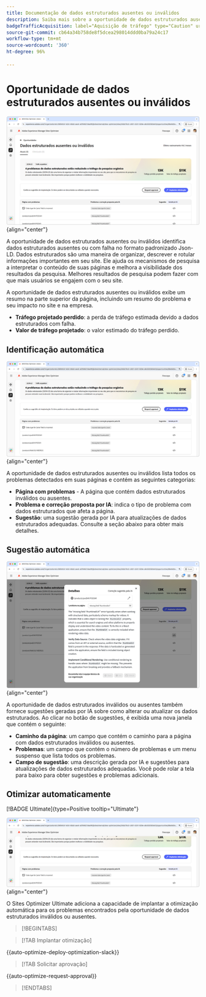 ```yaml
---
title: Documentação de dados estruturados ausentes ou inválidos
description: Saiba mais sobre a oportunidade de dados estruturados ausentes ou inválidos e como usá-la para melhorar a aquisição do tráfego.
badgeTrafficAcquisition: label="Aquisição de tráfego" type="Caution" url="../../opportunity-types/traffic-acquisition.md" tooltip="Aquisição de tráfego"
source-git-commit: cb64a34b758de8f5dcea298014ddd0ba79a24c17
workflow-type: tm+mt
source-wordcount: '360'
ht-degree: 96%

---
```



# Oportunidade de dados estruturados ausentes ou inválidos

![Oportunidade de dados estruturados ausentes ou inválidos](./assets/missing-or-invalid-structured-data/hero.png){align="center"}

A oportunidade de dados estruturados ausentes ou inválidos identifica dados estruturados ausentes ou com falha no formato padronizado Json-LD. Dados estruturados são uma maneira de organizar, descrever e rotular informações importantes em seu site. Ele ajuda os mecanismos de pesquisa a interpretar o conteúdo de suas páginas e melhora a visibilidade dos resultados da pesquisa. Melhores resultados de pesquisa podem fazer com que mais usuários se engajem com o seu site.

A oportunidade de dados estruturados ausentes ou inválidos exibe um resumo na parte superior da página, incluindo um resumo do problema e seu impacto no site e na empresa.

* **Tráfego projetado perdido**: a perda de tráfego estimada devido a dados estruturados com falha.
* **Valor de tráfego projetado**: o valor estimado do tráfego perdido.

## Identificação automática

![Identificar automaticamente dados estruturados ausentes ou inválidos](./assets/missing-or-invalid-structured-data/auto-identify.png){align="center"}

A oportunidade de dados estruturados ausentes ou inválidos lista todos os problemas detectados em suas páginas e contém as seguintes categorias:

* **Página com problemas** - A página que contém dados estruturados inválidos ou ausentes.
* **Problema e correção proposta por IA**: indica o tipo de problema com dados estruturados que afeta a página.
* **Sugestão**: uma sugestão gerada por IA para atualizações de dados estruturados adequadas. Consulte a seção abaixo para obter mais detalhes.

## Sugestão automática

![Sugestão automática de dados estruturados ausentes ou inválidos](./assets/missing-or-invalid-structured-data/auto-suggest.png){align="center"}

A oportunidade de dados estruturados inválidos ou ausentes também fornece sugestões geradas por IA sobre como alterar ou atualizar os dados estruturados. Ao clicar no botão de sugestões, é exibida uma nova janela que contém o seguinte:

* **Caminho da página**: um campo que contém o caminho para a página com dados estruturados inválidos ou ausentes.
* **Problemas**: um campo que contém o número de problemas e um menu suspenso que lista todos os problemas.
* **Campo de sugestão**: uma descrição gerada por IA e sugestões para atualizações de dados estruturados adequadas. Você pode rolar a tela para baixo para obter sugestões e problemas adicionais.

## Otimizar automaticamente

[!BADGE Ultimate]{type=Positive tooltip="Ultimate"}

![Otimizar automaticamente dados estruturados ausentes ou inválidos sugeridos](./assets/missing-or-invalid-structured-data/auto-optimize.png){align="center"}

O Sites Optimizer Ultimate adiciona a capacidade de implantar a otimização automática para os problemas encontrados pela oportunidade de dados estruturados inválidos ou ausentes. <!--- TBD-need more in-depth and opportunity specific information here. What does the auto-optimization do?-->

>[!BEGINTABS]

>[!TAB Implantar otimização]

{{auto-optimize-deploy-optimization-slack}}

>[!TAB Solicitar aprovação]

{{auto-optimize-request-approval}}

>[!ENDTABS]
